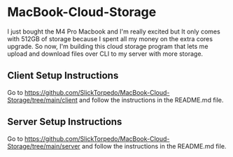 # MacBook-Cloud-Storage
I just bought the M4 Pro Macbook and I'm really excited but It only comes with 512GB of storage because I spent all my money on the extra cores upgrade. So now, I'm building this cloud storage program that lets me upload and download files over CLI to my server with more storage.

## Client Setup Instructions
Go to https://github.com/SlickTorpedo/MacBook-Cloud-Storage/tree/main/client and follow the instructions in the README.md file.

## Server Setup Instructions
Go to https://github.com/SlickTorpedo/MacBook-Cloud-Storage/tree/main/server and follow the instructions in the README.md file.
